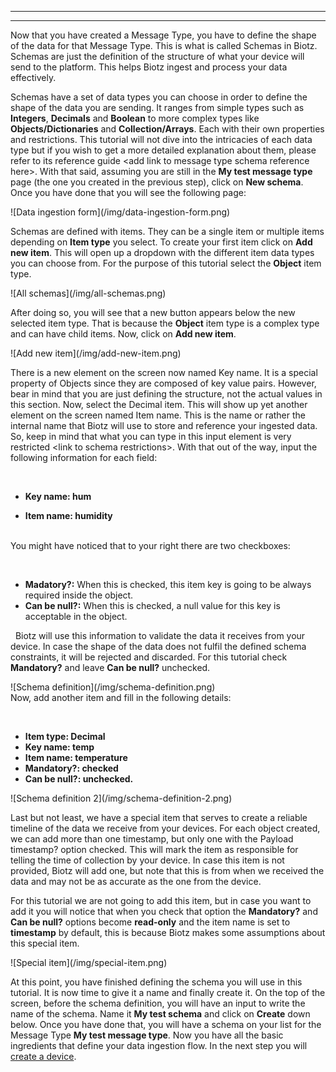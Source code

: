 
---

---
Now that you have created a Message Type, you have to define the shape of the data for that Message Type. This is what is called Schemas in Biotz. Schemas are just the definition of the structure of what your device will send to the platform. This helps Biotz ingest and process your data effectively.




Schemas have a set of data types you can choose in order to define the shape of the data you are sending. It ranges from simple types such as **Integers**, **Decimals** and **Boolean** to more complex types like **Objects/Dictionaries** and **Collection/Arrays**. Each with their own properties and restrictions. This tutorial will not dive into the intricacies of each data type but if you wish to get a more detailed explanation about them, please refer to its reference guide \<add link to message type schema reference here>\. With that said, assuming you are still in the **My test message type** page (the one you created in the previous step), click on **New schema**. Once you have done that you will see the following page:

<div class="tutorial-image-container">
    ![Data ingestion form](/img/data-ingestion-form.png)
</div>

Schemas are defined with items. They can be a single item or multiple items depending on **Item type** you select. To create your first item click on **Add new item**. This will open up a dropdown with the different item data types you can choose from. For the purpose of this tutorial select the **Object** item type.

<div class="tutorial-image-container">
    ![All schemas](/img/all-schemas.png)
</div>


After doing so, you will see that a new button appears below the new selected item type. That is because the **Object** item type is a complex type and can have child items. Now, click on **Add new item**.

<div class="tutorial-image-container">
    ![Add new item](/img/add-new-item.png)
</div>

There is a new element on the screen now named Key name. It is a special property of Objects since they are composed of key value pairs. However, bear in mind that you are just defining the structure, not the actual values in this section. Now, select the Decimal item. This will show up yet another element on the screen named Item name. This is the name or rather the internal name that Biotz will use to store and reference your ingested data. So, keep in mind that what you can type in this input element is very restricted \<link to schema restrictions>\. With that out of the way, input the following information for each field:

&nbsp;
- **Key name: hum**

- **Item name: humidity**  
&nbsp;

You might have noticed that to your right there are two checkboxes:

&nbsp;
‍

- **Madatory?:** When this is checked, this item key is going to be always required inside the object.
- **Can be null?:** When this is checked, a null value for this key is acceptable in the object.

&nbsp;
Biotz will use this information to validate the data it receives from your device. In case the shape of the data does not fulfil the defined schema constraints, it will be rejected and discarded. For this tutorial check **Mandatory?** and leave **Can be null?** unchecked.

<div class="tutorial-image-container">
    ![Schema definition](/img/schema-definition.png)
</div>
Now, add another item and fill in the following details:

‍
- **Item type: Decimal**
- **Key name: temp**
- **Item name: temperature**
- **Mandatory?: checked**
- **Can be null?: unchecked.**

<div class="tutorial-image-container">
    ![Schema definition 2](/img/schema-definition-2.png)
</div>

Last but not least, we have a special item that serves to create a reliable timeline of the data we receive from your devices. For each object created, we can add more than one timestamp, but only one with the Payload timestamp? option checked. This will mark the item as responsible for telling the time of collection by your device. In case this item is not provided, Biotz will add one, but note that this is from when we received the data and may not be as accurate as the one from the device.

For this tutorial we are not going to add this item, but in case you want to add it you will notice that when you check that option the **Mandatory?** and **Can be null?** options become **read-only** and the item name is set to **timestamp** by default, this is because Biotz makes some assumptions about this special item.


<div class="tutorial-image-container">
    ![Special item](/img/special-item.png)
</div>


At this point, you have finished defining the schema you will use in this tutorial. It is now time to give it a name and finally create it. On the top of the screen, before the schema definition, you will have an input to write the name of the schema. Name it **My test schema** and click on **Create** down below. Once you have done that, you will have a schema on your list for the Message Type **My test message type**. Now you have all the basic ingredients that define your data ingestion flow. In the next step you will <a href="./Step 4 - Creating  a device" target="_self">create a device</a>.


‍
